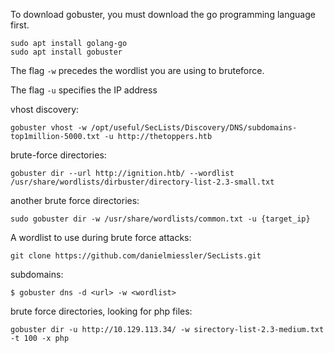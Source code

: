 To download gobuster, you must download the go programming language first.

```
sudo apt install golang-go
sudo apt install gobuster
```

The flag `-w` precedes the wordlist you are using to bruteforce.

The flag `-u` specifies the IP address

vhost discovery:
```
gobuster vhost -w /opt/useful/SecLists/Discovery/DNS/subdomains-top1million-5000.txt -u http://thetoppers.htb
```
brute-force directories:
```
gobuster dir --url http://ignition.htb/ --wordlist /usr/share/wordlists/dirbuster/directory-list-2.3-small.txt
```

another brute force directories:

```
sudo gobuster dir -w /usr/share/wordlists/common.txt -u {target_ip}
```

A wordlist to use during brute force attacks:

```
git clone https://github.com/danielmiessler/SecLists.git
```

subdomains:

```
$ gobuster dns -d <url> -w <wordlist>
```

brute force directories, looking for php files:

```
gobuster dir -u http://10.129.113.34/ -w sirectory-list-2.3-medium.txt -t 100 -x php
```